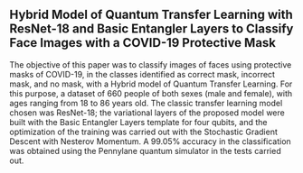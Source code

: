 ## Hybrid Model of Quantum Transfer Learning with ResNet-18 and Basic Entangler Layers to Classify Face Images with a COVID-19 Protective Mask
The objective of this paper was to classify images of faces using protective masks of COVID-19, in the classes identified as correct mask, incorrect mask, and no mask, with a Hybrid model of Quantum Transfer Learning. For this purpose, a dataset of 660 people of both sexes (male and female), with ages ranging from 18 to 86 years old. The classic transfer learning model chosen was ResNet-18; the variational layers of the proposed model were built with the Basic Entangler Layers template for four qubits, and the optimization of the training was carried out with the Stochastic Gradient Descent with Nesterov Momentum. A 99.05\% accuracy in the classification was obtained using the Pennylane quantum simulator in the tests carried out.
